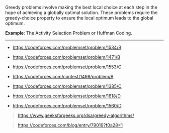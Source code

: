Greedy problems involve making the best local choice at each step in the hope of achieving a globally optimal solution. These problems require the greedy-choice property to ensure the local optimum leads to the global optimum.

**Example**: The Activity Selection Problem or Huffman Coding.

---

- https://codeforces.com/problemset/problem/1534/B
- https://codeforces.com/problemset/problem/1471/B
- https://codeforces.com/problemset/problem/1553/C
- https://codeforces.com/contest/1498/problem/B

- https://codeforces.com/problemset/problem/1385/C

- https://codeforces.com/problemset/problem/1618/D
- https://codeforces.com/problemset/problem/1560/D

> https://www.geeksforgeeks.org/dsa/greedy-algorithms/

> https://codeforces.com/blog/entry/79019?f0a28=1
